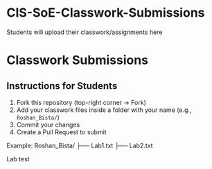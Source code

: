 # CIS-SoE-Classwork-Submissions
Students will upload their classwork/assignments here
# Classwork Submissions

## Instructions for Students
1. Fork this repository (top-right corner → Fork)
2. Add your classwork files inside a folder with your name (e.g., `Roshan_Bista/`)
3. Commit your changes
4. Create a Pull Request to submit

Example:
Roshan_Bista/
├── Lab1.txt
├── Lab2.txt

Lab test

